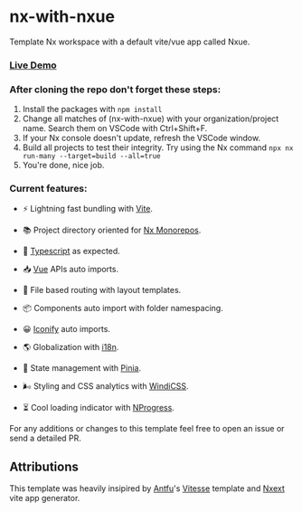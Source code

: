 # nx-with-nxue
Template Nx workspace with a default vite/vue app called Nxue.

### [Live Demo](https://nx-with-nxue.vercel.app/)

### After cloning the repo don't forget these steps:

1. Install the packages with `npm install`
2. Change all matches of (nx-with-nxue) with your organization/project name. Search them on VSCode with Ctrl+Shift+F.
3. If your Nx console doesn't update, refresh the VSCode window.
4. Build all projects to test their integrity. Try using the Nx command `npx nx run-many --target=build --all=true`
5. You're done, nice job.

### Current features:
- ⚡ Lightning fast bundling with [Vite](https://vitejs.dev/).

- 📚 Project directory oriented for [Nx Monorepos](https://nx.dev/).

- 🦾 [Typescript](https://www.typescriptlang.org/) as expected.

- 📥 [Vue](https://vuejs.org/) APIs auto imports.

- 📑 File based routing with layout templates.

- 📦 Components auto import with folder namespacing.

- 😀 [Iconify](https://iconify.design/) auto imports.

- 🌎 Globalization with [i18n](https://vue-i18n.intlify.dev/guide/).

- 🍍 State management with [Pinia](https://pinia.vuejs.org/).

- 🌬 Styling and CSS analytics with [WindiCSS](https://windicss.org/).

- ⏳ Cool loading indicator with [NProgress](https://github.com/rstacruz/nprogress).

For any additions or changes to this template feel free to open an issue or send a detailed PR.

## Attributions

This template was heavily insipired by [Antfu](https://github.com/antfu)'s [Vitesse](https://github.com/antfu/vitesse) template and [Nxext](https://nxext.dev/docs/vite/overview) vite app generator.
